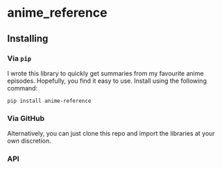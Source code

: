 # anime_reference

## Installing
### Via `pip`
I wrote this library to quickly get summaries from my favourite anime episodes. Hopefully, you find it easy to use.
Install using the following command:

```
pip install anime-reference
```

### Via GitHub
Alternatively, you can just clone this repo and import the libraries at your own discretion.

### API
